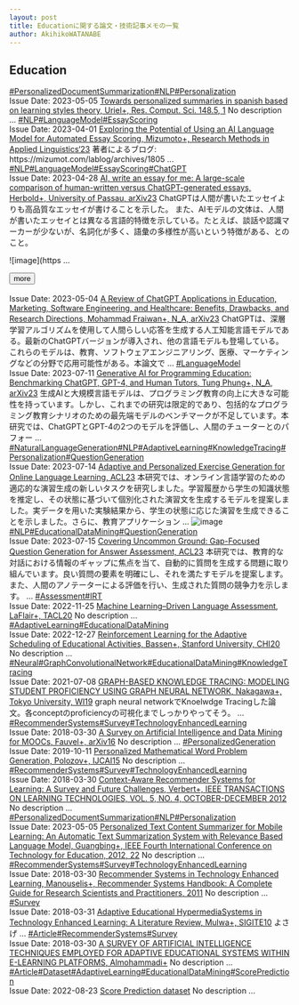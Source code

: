```yaml
---
layout: post
title: Educationに関する論文・技術記事メモの一覧
author: AkihikoWATANABE
---
```

## Education
<div class="visible-content">
<a class="button" href="articles/PersonalizedDocumentSummarization.html">#PersonalizedDocumentSummarization</a><a class="button" href="articles/NLP.html">#NLP</a><a class="button" href="articles/Personalization.html">#Personalization</a><br><span class="issue_date">Issue Date: 2023-05-05</span>
<a href="https://github.com/AkihikoWatanabe/paper_notes/issues/646">Towards personalized summaries in spanish based on learning styles theory, Uriel+, Res. Comput. Sci. 148.5, 1</a>
<span class="snippet">No description ...</span>
<a class="button" href="articles/NLP.html">#NLP</a><a class="button" href="articles/LanguageModel.html">#LanguageModel</a><a class="button" href="articles/EssayScoring.html">#EssayScoring</a><br><span class="issue_date">Issue Date: 2023-04-01</span>
<a href="https://github.com/AkihikoWatanabe/paper_notes/issues/515">Exploring the Potential of Using an AI Language Model for Automated Essay Scoring, Mizumoto+, Research Methods in Applied Linguistics‘23</a>
<span class="snippet">著者によるブログ:https://mizumot.com/lablog/archives/1805 ...</span>
<a class="button" href="articles/NLP.html">#NLP</a><a class="button" href="articles/LanguageModel.html">#LanguageModel</a><a class="button" href="articles/EssayScoring.html">#EssayScoring</a><a class="button" href="articles/ChatGPT.html">#ChatGPT</a><br><span class="issue_date">Issue Date: 2023-04-28</span>
<a href="https://github.com/AkihikoWatanabe/paper_notes/issues/571">AI, write an essay for me: A large-scale comparison of human-written versus ChatGPT-generated essays, Herbold+, University of Passau, arXiv23</a>
<span class="snippet">ChatGPTは人間が書いたエッセイよりも高品質なエッセイが書けることを示した。また、AIモデルの文体は、人間が書いたエッセイとは異なる言語的特徴を示している。たとえば、談話や認識マーカーが少ないが、名詞化が多く、語彙の多様性が高いという特徴がある、とのこと。![image](https ...</span>
</div>
<button onclick="showMore(0)">more</button>

<div class="hidden-content">
<br><span class="issue_date">Issue Date: 2023-05-04</span>
<a href="https://github.com/AkihikoWatanabe/paper_notes/issues/617">A Review of ChatGPT Applications in Education, Marketing, Software  Engineering, and Healthcare: Benefits, Drawbacks, and Research Directions, Mohammad Fraiwan+, N_A, arXiv23</a>
<span class="snippet">ChatGPTは、深層学習アルゴリズムを使用して人間らしい応答を生成する人工知能言語モデルである。最新のChatGPTバージョンが導入され、他の言語モデルも登場している。これらのモデルは、教育、ソフトウェアエンジニアリング、医療、マーケティングなどの分野で応用可能性がある。本論文で ...</span>
<a class="button" href="articles/LanguageModel.html">#LanguageModel</a><br><span class="issue_date">Issue Date: 2023-07-11</span>
<a href="https://github.com/AkihikoWatanabe/paper_notes/issues/803">Generative AI for Programming Education: Benchmarking ChatGPT, GPT-4,  and Human Tutors, Tung Phung+, N_A, arXiv23</a>
<span class="snippet">生成AIと大規模言語モデルは、プログラミング教育の向上に大きな可能性を持っています。しかし、これまでの研究は限定的であり、包括的なプログラミング教育シナリオのための最先端モデルのベンチマークが不足しています。本研究では、ChatGPTとGPT-4の2つのモデルを評価し、人間のチューターとのパフォー ...</span>
<a class="button" href="articles/NaturalLanguageGeneration.html">#NaturalLanguageGeneration</a><a class="button" href="articles/NLP.html">#NLP</a><a class="button" href="articles/AdaptiveLearning.html">#AdaptiveLearning</a><a class="button" href="articles/KnowledgeTracing.html">#KnowledgeTracing</a><a class="button" href="articles/Personalization.html">#Personalization</a><a class="button" href="articles/QuestionGeneration.html">#QuestionGeneration</a><br><span class="issue_date">Issue Date: 2023-07-14</span>
<a href="https://github.com/AkihikoWatanabe/paper_notes/issues/824">Adaptive and Personalized Exercise Generation for Online Language Learning, ACL23</a>
<span class="snippet">本研究では、オンライン言語学習のための適応的な演習生成の新しいタスクを研究しました。学習履歴から学生の知識状態を推定し、その状態に基づいて個別化された演習文を生成するモデルを提案しました。実データを用いた実験結果から、学生の状態に応じた演習を生成できることを示しました。さらに、教育アプリケーション ...</span>
<img src="https://github.com/AkihikoWatanabe/paper_notes/assets/12249301/975a4de3-4f68-4dc6-beb4-5ad32b706959" alt="image"><a class="button" href="articles/NLP.html">#NLP</a><a class="button" href="articles/EducationalDataMining.html">#EducationalDataMining</a><a class="button" href="articles/QuestionGeneration.html">#QuestionGeneration</a><br><span class="issue_date">Issue Date: 2023-07-15</span>
<a href="https://github.com/AkihikoWatanabe/paper_notes/issues/845">Covering Uncommon Ground: Gap-Focused Question Generation for Answer Assessment, ACL23</a>
<span class="snippet">本研究では、教育的な対話における情報のギャップに焦点を当て、自動的に質問を生成する問題に取り組んでいます。良い質問の要素を明確にし、それを満たすモデルを提案します。また、人間のアノテーターによる評価を行い、生成された質問の競争力を示します。 ...</span>
<a class="button" href="articles/Assessment.html">#Assessment</a><a class="button" href="articles/IRT.html">#IRT</a><br><span class="issue_date">Issue Date: 2022-11-25</span>
<a href="https://github.com/AkihikoWatanabe/paper_notes/issues/491">Machine Learning–Driven Language Assessment, LaFlair+, TACL20</a>
<span class="snippet">No description ...</span>
<a class="button" href="articles/AdaptiveLearning.html">#AdaptiveLearning</a><a class="button" href="articles/EducationalDataMining.html">#EducationalDataMining</a><br><span class="issue_date">Issue Date: 2022-12-27</span>
<a href="https://github.com/AkihikoWatanabe/paper_notes/issues/503">Reinforcement Learning for the Adaptive Scheduling of Educational Activities, Bassen+, Stanford University, CHI20</a>
<span class="snippet">No description ...</span>
<a class="button" href="articles/Neural.html">#Neural</a><a class="button" href="articles/GraphConvolutionalNetwork.html">#GraphConvolutionalNetwork</a><a class="button" href="articles/EducationalDataMining.html">#EducationalDataMining</a><a class="button" href="articles/KnowledgeTracing.html">#KnowledgeTracing</a><br><span class="issue_date">Issue Date: 2021-07-08</span>
<a href="https://github.com/AkihikoWatanabe/paper_notes/issues/401">GRAPH-BASED KNOWLEDGE TRACING: MODELING STUDENT PROFICIENCY USING GRAPH NEURAL NETWORK, Nakagawa+, Tokyo University, WI19</a>
<span class="snippet">graph neural networkでKnoelwdge Tracingした論文。各conceptのproficiencyの可視化までしっかりやってそう。 ...</span>
<a class="button" href="articles/RecommenderSystems.html">#RecommenderSystems</a><a class="button" href="articles/Survey.html">#Survey</a><a class="button" href="articles/TechnologyEnhancedLearning.html">#TechnologyEnhancedLearning</a><br><span class="issue_date">Issue Date: 2018-03-30</span>
<a href="https://github.com/AkihikoWatanabe/paper_notes/issues/270">A Survey on Artificial Intelligence and Data Mining for MOOCs, Fauvel+, arXiv16</a>
<span class="snippet">No description ...</span>
<a class="button" href="articles/PersonalizedGeneration.html">#PersonalizedGeneration</a><br><span class="issue_date">Issue Date: 2019-10-11</span>
<a href="https://github.com/AkihikoWatanabe/paper_notes/issues/328">Personalized Mathematical Word Problem Generation, Polozov+, IJCAI15</a>
<span class="snippet">No description ...</span>
<a class="button" href="articles/RecommenderSystems.html">#RecommenderSystems</a><a class="button" href="articles/Survey.html">#Survey</a><a class="button" href="articles/TechnologyEnhancedLearning.html">#TechnologyEnhancedLearning</a><br><span class="issue_date">Issue Date: 2018-03-30</span>
<a href="https://github.com/AkihikoWatanabe/paper_notes/issues/267">Context-Aware Recommender Systems for Learning: A Survey and Future Challenges, Verbert+,  IEEE TRANSACTIONS ON LEARNING TECHNOLOGIES, VOL. 5, NO. 4, OCTOBER-DECEMBER 2012</a>
<span class="snippet">No description ...</span>
<a class="button" href="articles/PersonalizedDocumentSummarization.html">#PersonalizedDocumentSummarization</a><a class="button" href="articles/NLP.html">#NLP</a><a class="button" href="articles/Personalization.html">#Personalization</a><br><span class="issue_date">Issue Date: 2023-05-05</span>
<a href="https://github.com/AkihikoWatanabe/paper_notes/issues/645">Personalized Text Content Summarizer for Mobile Learning: An Automatic Text Summarization System with Relevance Based Language Model, Guangbing+, IEEE Fourth International Conference on Technology for Education, 2012, 22</a>
<span class="snippet">No description ...</span>
<a class="button" href="articles/RecommenderSystems.html">#RecommenderSystems</a><a class="button" href="articles/Survey.html">#Survey</a><a class="button" href="articles/TechnologyEnhancedLearning.html">#TechnologyEnhancedLearning</a><br><span class="issue_date">Issue Date: 2018-03-30</span>
<a href="https://github.com/AkihikoWatanabe/paper_notes/issues/268">Recommender Systems in Technology Enhanced Learning, Manouselis+, Recommender Systems Handbook: A Complete Guide for Research Scientists and Practitioners, 2011</a>
<span class="snippet">No description ...</span>
<a class="button" href="articles/Survey.html">#Survey</a><br><span class="issue_date">Issue Date: 2018-03-31</span>
<a href="https://github.com/AkihikoWatanabe/paper_notes/issues/271">Adaptive Educational HypermediaSystems in Technology Enhanced Learning: A Literature Review, Mulwa+, SIGITE10</a>
<span class="snippet">よさげ ...</span>
<a class="button" href="articles/Article.html">#Article</a><a class="button" href="articles/RecommenderSystems.html">#RecommenderSystems</a><a class="button" href="articles/Survey.html">#Survey</a><br><span class="issue_date">Issue Date: 2018-03-30</span>
<a href="https://github.com/AkihikoWatanabe/paper_notes/issues/269">A SURVEY OF ARTIFICIAL INTELLIGENCE TECHNIQUES EMPLOYED FOR ADAPTIVE EDUCATIONAL SYSTEMS WITHIN E-LEARNING PLATFORMS,  Almohammadi+</a>
<span class="snippet">No description ...</span>
<a class="button" href="articles/Article.html">#Article</a><a class="button" href="articles/Dataset.html">#Dataset</a><a class="button" href="articles/AdaptiveLearning.html">#AdaptiveLearning</a><a class="button" href="articles/EducationalDataMining.html">#EducationalDataMining</a><a class="button" href="articles/ScorePrediction.html">#ScorePrediction</a><br><span class="issue_date">Issue Date: 2022-08-23</span>
<a href="https://github.com/AkihikoWatanabe/paper_notes/issues/474">Score Prediction dataset</a>
<span class="snippet">No description ...</span>
<button onclick="hideContent(0)" style="display: none;">hide</button>
</div>
